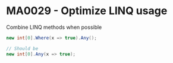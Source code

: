 # MA0029 - Optimize LINQ usage

Combine LINQ methods when possible

```csharp
new int[0].Where(x => true).Any();

// Should be
new int[0].Any(x => true);
```